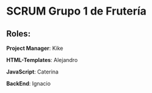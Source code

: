 # SCRUM Grupo 1 de Frutería

## Roles:

**Project Manager**: Kike

**HTML-Templates**: Alejandro

**JavaScript**: Caterina

**BackEnd**: Ignacio